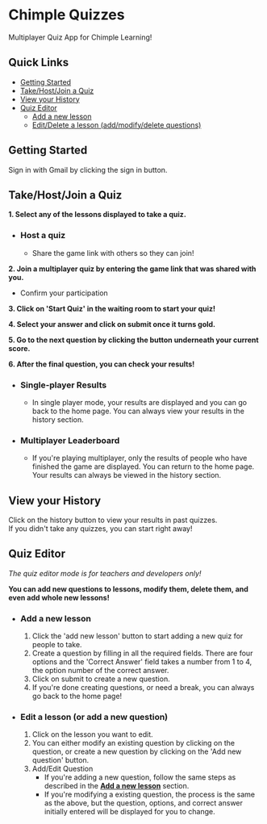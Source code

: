 # Chimple Quizzes
Multiplayer Quiz App for Chimple Learning!  

## Quick Links  
  - [Getting Started](https://github.com/ChandradithyaJ/chimplequiz/edit/main/README.md#getting-started)  
  - [Take/Host/Join a Quiz](https://github.com/ChandradithyaJ/chimplequiz/edit/main/README.md#takehostjoin-a-quiz)
  - [View your History](https://github.com/ChandradithyaJ/chimplequiz/edit/main/README.md#view-your-history)
  - [Quiz Editor](https://github.com/ChandradithyaJ/chimplequiz/edit/main/README.md#quiz-editor)
    - [Add a new lesson](https://github.com/ChandradithyaJ/chimplequiz/edit/main/README.md#add-a-new-lesson)
    - [Edit/Delete a lesson (add/modify/delete questions)](https://github.com/ChandradithyaJ/chimplequiz/edit/main/README.md#edit-a-lesson-or-add-a-new-question)

## Getting Started
Sign in with Gmail by clicking the sign in button.

## Take/Host/Join a Quiz
**1. Select any of the lessons displayed to take a quiz.**
 - ### Host a quiz
   - Share the game link with others so they can join!  
 
**2. Join a multiplayer quiz by entering the game link that was shared with you.**
 - Confirm your participation

**3. Click on 'Start Quiz' in the waiting room to start your quiz!**  

**4. Select your answer and click on submit once it turns gold.**  

**5. Go to the next question by clicking the button underneath your current score.**  

**6. After the final question, you can check your results!**
- ### Single-player Results
  - In single player mode, your results are displayed and you can go back to the home page. You can always view your results in the history section.
 - ### Multiplayer Leaderboard
   - If you're playing multiplayer, only the results of people who have finished the game are displayed. You can return to the home page. Your results can always be viewed in the history section.

## View your History
Click on the history button to view your results in past quizzes.  
If you didn't take any quizzes, you can start right away!  

## Quiz Editor
*The quiz editor mode is for teachers and developers only!*  

**You can add new questions to lessons, modify them, delete them, and even add whole new lessons!**  
 - ### Add a new lesson
   1. Click the 'add new lesson' button to start adding a new quiz for people to take.
   2. Create a question by filling in all the required fields. There are four options and the 'Correct Answer' field takes a number from 1 to 4, the option number of the correct answer.
   3. Click on submit to create a new question.
   4. If you're done creating questions, or need a break, you can always go back to the home page!

 - ### Edit a lesson (or add a new question)
   1. Click on the lesson you want to edit.
   2. You can either modify an existing question by clicking on the question, or create a new question by clicking on the 'Add new question' button.
   3. Add/Edit Question
      - If you're adding a new question, follow the same steps as described in the [**Add a new lesson**](https://github.com/ChandradithyaJ/chimplequiz#add-a-new-lesson) section.
      - If you're modifying a existing question, the process is the same as the above, but the question, options, and correct answer initially entered will be displayed for you to change.
